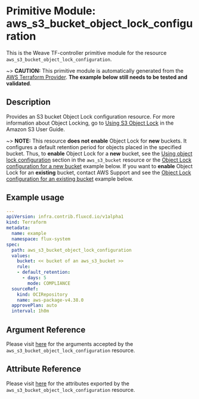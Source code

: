 
# Primitive Module: aws_s3_bucket_object_lock_configuration

This is the Weave TF-controller primitive module for the resource `aws_s3_bucket_object_lock_configuration`.

~> **CAUTION:** This primitive module is automatically generated from the [AWS Terraform Provider](https://registry.terraform.io/providers/hashicorp/aws/latest/docs/resources/s3_bucket_object_lock_configuration). **The example below still needs to be tested and validated**.

## Description

Provides an S3 bucket Object Lock configuration resource. For more information about Object Locking, go to [Using S3 Object Lock](https://docs.aws.amazon.com/AmazonS3/latest/userguide/object-lock.html) in the Amazon S3 User Guide.

~> **NOTE:** This resource **does not enable** Object Lock for **new** buckets. It configures a default retention period for objects placed in the specified bucket.
Thus, to **enable** Object Lock for a **new** bucket, see the [Using object lock configuration](s3_bucket.html.markdown#Using-object-lock-configuration) section in  the `aws_s3_bucket` resource or the [Object Lock configuration for a new bucket](#object-lock-configuration-for-a-new-bucket) example below.
If you want to **enable** Object Lock for an **existing** bucket, contact AWS Support and see the [Object Lock configuration for an existing bucket](#object-lock-configuration-for-an-existing-bucket) example below.

## Example usage

```yaml
---
apiVersion: infra.contrib.fluxcd.io/v1alpha1
kind: Terraform
metadata:
  name: example
  namespace: flux-system
spec:
  path: aws_s3_bucket_object_lock_configuration
  values:
    bucket: << bucket of an aws_s3_bucket >>
    rule:
    - default_retention:
      - days: 5
        mode: COMPLIANCE
  sourceRef:
    kind: OCIRepository
    name: aws-package-v4.38.0
  approvePlan: auto
  interval: 1h0m
```

## Argument Reference

Please visit [here](https://registry.terraform.io/providers/hashicorp/aws/latest/docs/resources/s3_bucket_object_lock_configuration#argument-reference) for the arguments accepted by the `aws_s3_bucket_object_lock_configuration` resource.

## Attribute Reference

Please visit [here](https://registry.terraform.io/providers/hashicorp/aws/latest/docs/resources/s3_bucket_object_lock_configuration#attributes-reference) for the attributes exported by the `aws_s3_bucket_object_lock_configuration` resource.
